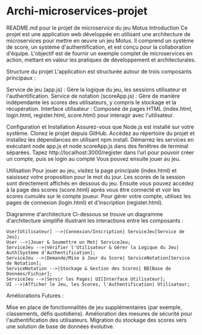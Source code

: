 # Archi-microservices-projet

README.md pour le projet de microservice du jeu Motus
Introduction
Ce projet est une application web développée en utilisant une architecture de microservices pour mettre en œuvre un jeu Motus. Il comprend un système de score, un système d'authentification, et est conçu pour la collaboration d'équipe. L'objectif est de fournir un exemple complet de microservices en action, mettant en valeur les pratiques de développement et architecturales.

Structure du projet
L'application est structurée autour de trois composants principaux :

Service de jeu (app.js) : Gère la logique du jeu, les sessions utilisateur et l'authentification.
Service de notation (scoreApp.js) : Gère de manière indépendante les scores des utilisateurs, y compris le stockage et la récupération.
Interface utilisateur : Composée de pages HTML (index.html, login.html, register.html, score.html) pour interagir avec l'utilisateur.

Configuration et Installation
Assurez-vous que Node.js est installé sur votre système.
Clonez le projet depuis GitHub.
Accédez au répertoire du projet et installez les dépendances en utilisant npm install.
Démarrez les services en exécutant node app.js et node scoreApp.js dans des fenêtres de terminal séparées.
Tapez http://localhost:3000/register dans l’url pour pouvoir créer un compte, puis se login au compte
Vous pouvez ensuite jouer au jeu.

Utilisation
Pour jouer au jeu, visitez la page principale (index.html) et saisissez votre proposition pour le mot du jour.
Les scores de la session sont directement affichés en dessous du jeu.
Ensuite vous pouvez  accédez à la page des scores (score.html) après vous être connecté et voir les scores cumulés sur le compte joueur.
Pour gérer votre compte, utilisez les pages de connexion (login.html) et d'inscription (register.html).

Diagramme d'architecture
Ci-dessous se trouve un diagramme d'architecture simplifié illustrant les interactions entre les composants :

    User[Utilisateur] -->|Connexion/Inscription| ServiceJeu[Service de Jeu];
    User -->|Jouer & Soumettre un Mot| ServiceJeu;
    ServiceJeu -->|Vérifier l'Utilisateur & Gérer la Logique du Jeu| Auth[Système d'Authentification];
    ServiceJeu -->|Demande/Mise à Jour du Score| ServiceNotation[Service de Notation];
    ServiceNotation -->|Stockage & Gestion des Scores| BD[Base de Données/Fichier];
    ServiceJeu -->|Servir les Pages| UI[Interface Utilisateur];
    UI -->|Afficher le Jeu, les Scores, l'Authentification| Utilisateur;




Améliorations Futures :

Mise en place de fonctionnalités de jeu supplémentaires (par exemple, classements, défis quotidiens).
Amélioration des mesures de sécurité pour l'authentification des utilisateurs.
Migration du stockage des scores vers une solution de base de données évolutive.
